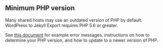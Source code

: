 ## Minimum PHP version

Many shared hosts may use an outdated version of PHP by default. WordPress to Jekyll Export requires PHP 5.6 or greater.

See [this document](required-php-version.md) for example error messages, instructions on how to determine your PHP version, and how to update to a newer version of PHP.
